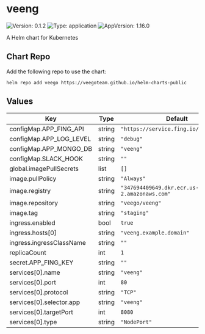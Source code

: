 # veeng

![Version: 0.1.2](https://img.shields.io/badge/Version-0.1.2-informational?style=flat-square) ![Type: application](https://img.shields.io/badge/Type-application-informational?style=flat-square) ![AppVersion: 1.16.0](https://img.shields.io/badge/AppVersion-1.16.0-informational?style=flat-square)

A Helm chart for Kubernetes

## Chart Repo

Add the following repo to use the chart:

```console
helm repo add veego https://veegoteam.github.io/helm-charts-public
```

## Values

| Key | Type | Default | Description |
|-----|------|---------|-------------|
| configMap.APP_FING_API | string | `"https://service.fing.io/2/devrecog"` |  |
| configMap.APP_LOG_LEVEL | string | `"debug"` |  |
| configMap.APP_MONGO_DB | string | `"veeng"` |  |
| configMap.SLACK_HOOK | string | `""` |  |
| global.imagePullSecrets | list | `[]` |  |
| image.pullPolicy | string | `"Always"` |  |
| image.registry | string | `"347694409649.dkr.ecr.us-west-2.amazonaws.com"` |  |
| image.repository | string | `"veego/veeng"` |  |
| image.tag | string | `"staging"` |  |
| ingress.enabled | bool | `true` |  |
| ingress.hosts[0] | string | `"veeng.example.domain"` |  |
| ingress.ingressClassName | string | `""` |  |
| replicaCount | int | `1` |  |
| secret.APP_FING_KEY | string | `""` |  |
| services[0].name | string | `"veeng"` |  |
| services[0].port | int | `80` |  |
| services[0].protocol | string | `"TCP"` |  |
| services[0].selector.app | string | `"veeng"` |  |
| services[0].targetPort | int | `8080` |  |
| services[0].type | string | `"NodePort"` |  |